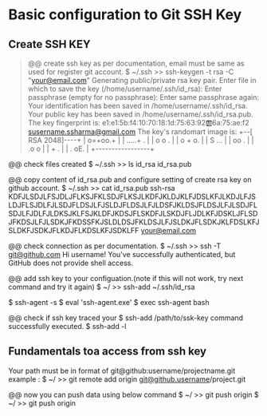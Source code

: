 # Basic configuration to Git SSH Key

## Create SSH KEY

>@@ create ssh key as per documentation, email must be same as used for register git account.
>$ ~/.ssh >> ssh-keygen -t rsa -C "your@email.com"
>Generating public/private rsa key pair.
>Enter file in which to save the key (/home/username/.ssh/id_rsa):
>Enter passphrase (empty for no passphrase):
Enter same passphrase again:
Your identification has been saved in /home/username/.ssh/id_rsa.
Your public key has been saved in /home/username/.ssh/id_rsa.pub.
The key fingerprint is:
e1:e1:5b:f4:10:70:18:1d:75:63:92:ab:6a:75:ae:f2 susername.ssharma@gmail.com
The key's randomart image is:
+--[ RSA 2048]----+
|        o=+oo.+  |
|        .....+ . |
|        o o  .   |
|       o + o.    |
|        S ...    |
|         oo .    |
|        .o o     |
|        +   .    |
|       . oE.     |
+-----------------+

@@ check files created
$ ~/.ssh >> ls
id_rsa  id_rsa.pub

@@ copy content of id_rsa.pub and configure setting of create rsa key on github account.
$ ~/.ssh >> cat id_rsa.pub
ssh-rsa KDFJLSDJLFSJDLJFLKSJFKLSDJFLKSJLKDFJKLDJKLFJDSLKFJLKDJLFJSLDJFLSJDLFJLSDJFLDSJLFJSLDJFLDSJLFJLDSFJKLDSJFLDSJLFJLSDJFLSDJLFJDLFJLDKSJKLFSJKLDFJKDSJFLSKDFJLSKDJFLJDLKFJDSKLJFLSDJFKDSJLFJLSDKJFKDSSFKJSLDLDSJFKLDSJLFJSLDKJFLSDKJKLFDSLKFJSLDKFJSDKJFLKDJFLKDSLKFJSDKLFF your@email.com

@@ check connection as per documentation.
$ ~/.ssh >> ssh -T git@github.com
Hi username! You've successfully authenticated, but GitHub does not provide shell access.

@@ add ssh key to your configuation.(note if this will not work, try next command and try it again)
$ ~/ >> ssh-add ~/.ssh/id_rsa

$ ssh-agent -s
$ eval 'ssh-agent.exe'
$ exec ssh-agent bash

@@ check if ssh key traced your $ ssh-add /path/to/ssk-key command successfully executed.
$ ssh-add -l

## Fundamentals toa access from ssh key

Your path must be in format of git@github:username/projectname.git
example :
$ ~/ >> git remote add origin git@github.username/project.git

@@ now you can push data using below command
$ ~/ >> git push origin
$ ~/ >> git push origin <branch>
